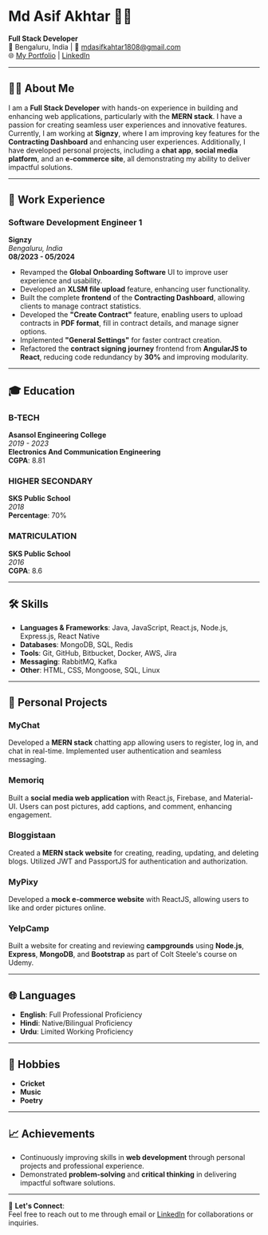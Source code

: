 # Md Asif Akhtar 👨‍💻
**Full Stack Developer**  
📍 Bengaluru, India | 📧 mdasifkahtar1808@gmail.com    
🌐 [My Portfolio](https://myportfolio-asif.web.app/) | [LinkedIn](https://linkedin.com/in/md-asif-akhtar-9b1971247)

---

## 👨‍💻 About Me
I am a **Full Stack Developer** with hands-on experience in building and enhancing web applications, particularly with the **MERN stack**. I have a passion for creating seamless user experiences and innovative features. Currently, I am working at **Signzy**, where I am improving key features for the **Contracting Dashboard** and enhancing user experiences. Additionally, I have developed personal projects, including a **chat app**, **social media platform**, and an **e-commerce site**, all demonstrating my ability to deliver impactful solutions.

---

## 💼 Work Experience

### **Software Development Engineer 1**  
**Signzy**  
_Bengaluru, India_  
**08/2023 - 05/2024**

- Revamped the **Global Onboarding Software** UI to improve user experience and usability.
- Developed an **XLSM file upload** feature, enhancing user functionality.
- Built the complete **frontend** of the **Contracting Dashboard**, allowing clients to manage contract statistics.
- Developed the **"Create Contract"** feature, enabling users to upload contracts in **PDF format**, fill in contract details, and manage signer options.
- Implemented **"General Settings"** for faster contract creation.
- Refactored the **contract signing journey** frontend from **AngularJS to React**, reducing code redundancy by **30%** and improving modularity.

---

## 🎓 Education

### **B-TECH**  
**Asansol Engineering College**  
_2019 - 2023_  
**Electronics And Communication Engineering**  
**CGPA**: 8.81

### **HIGHER SECONDARY**  
**SKS Public School**  
_2018_  
**Percentage**: 70%

### **MATRICULATION**  
**SKS Public School**  
_2016_  
**CGPA**: 8.6

---

## 🛠️ Skills

- **Languages & Frameworks**: Java, JavaScript, React.js, Node.js, Express.js, React Native
- **Databases**: MongoDB, SQL, Redis
- **Tools**: Git, GitHub, Bitbucket, Docker, AWS, Jira
- **Messaging**: RabbitMQ, Kafka
- **Other**: HTML, CSS, Mongoose, SQL, Linux

---

## 🚀 Personal Projects

### **MyChat**  
Developed a **MERN stack** chatting app allowing users to register, log in, and chat in real-time. Implemented user authentication and seamless messaging.

### **Memoriq**  
Built a **social media web application** with React.js, Firebase, and Material-UI. Users can post pictures, add captions, and comment, enhancing engagement.

### **Bloggistaan**  
Created a **MERN stack website** for creating, reading, updating, and deleting blogs. Utilized JWT and PassportJS for authentication and authorization.

### **MyPixy**  
Developed a **mock e-commerce website** with ReactJS, allowing users to like and order pictures online.

### **YelpCamp**  
Built a website for creating and reviewing **campgrounds** using **Node.js**, **Express**, **MongoDB**, and **Bootstrap** as part of Colt Steele's course on Udemy.

---

## 🌐 Languages

- **English**: Full Professional Proficiency
- **Hindi**: Native/Bilingual Proficiency
- **Urdu**: Limited Working Proficiency

---

## 🎯 Hobbies

- **Cricket**
- **Music**
- **Poetry**

---

## 📈 Achievements

- Continuously improving skills in **web development** through personal projects and professional experience.
- Demonstrated **problem-solving** and **critical thinking** in delivering impactful software solutions.

---

🔗 **Let's Connect**:  
Feel free to reach out to me through email or [LinkedIn](https://linkedin.com/in/md-asif-akhtar-9b1971247) for collaborations or inquiries.

